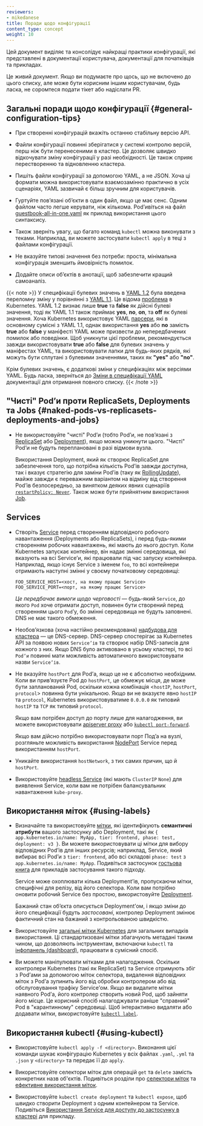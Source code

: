 ```yaml
---
reviewers:
- mikedanese
title: Поради щодо конфігурації
content_type: concept
weight: 10
---
```


<!-- overview -->
Цей документ виділяє та консолідує найкращі практики конфігурації, які представлені в документації користувача, документації для початківців та прикладах.

Це живий документ. Якщо ви подумаєте про щось, що не включено до цього списку, але може бути корисним іншим користувачам, будь ласка, не соромтеся подати тікет або надіслати PR.

<!-- body -->

## Загальні поради щодо конфігурації {#general-configuration-tips}

- При створенні конфігурацій вкажіть останню стабільну версію API.

- Файли конфігурації повинні зберігатися у системі контролю версій, перш ніж бути перенесеними в кластер. Це дозволяє швидко відкочувати зміну конфігурації у разі необхідності. Це також сприяє перестворенню та відновленню кластера.

- Пишіть файли конфігурації за допомогою YAML, а не JSON. Хоча ці формати можна використовувати взаємозамінно практично в усіх сценаріях, YAML зазвичай є більш зручним для користувачів.

- Гуртуйте повʼязані обʼєкти в один файл, якщо це має сенс. Одним файлом часто легше
  керувати, ніж кількома. Podʼивіться на файл [guestbook-all-in-one.yaml](https://github.com/kubernetes/examples/tree/master/guestbook/all-in-one/guestbook-all-in-one.yaml) як приклад використання цього синтаксису.

- Також зверніть увагу, що багато команд `kubectl` можна виконувати з теками. Наприклад, ви можете застосувати `kubectl apply` в теці з файлами конфігурації.

- Не вказуйте типові значення без потреби: проста, мінімальна конфігурація зменшить ймовірність помилок.

- Додайте описи обʼєктів в анотації, щоб забезпечити кращий самоаналіз.

{{< note >}}
У специфікації булевих значень в [YAML 1.2](https://yaml.org/spec/1.2.0/#id2602744) була введена переломну зміну у порівнянні з [YAML 1.1](https://yaml.org/spec/1.1/#id864510). Це відома [проблема](https://github.com/kubernetes/kubernetes/issues/34146) в Kubernetes. YAML 1.2 визнає лише **true** та **false** як дійсні булеві значення, тоді як YAML 1.1 також приймає **yes**, **no**, **on**, та **off** як булеві значення. Хоча Kubernetes використовує YAML [парсери](https://github.com/kubernetes/kubernetes/issues/34146#issuecomment-252692024), які в основному сумісні з YAML 1.1, однак використання **yes** або **no** замість **true** або **false** у маніфесті YAML може призвести до непередбачених помилок або поведінки. Щоб уникнути цієї проблеми, рекомендується завжди використовувати **true** або **false** для булевих значень у маніфестах YAML, та використовувати лапки для будь-яких рядків, які можуть бути сплутані з булевими значеннями, таких як **"yes"** або **"no"**.

Крім булевих значень, є додаткові зміни у специфікаціях між версіями YAML. Будь ласка, зверніться до [Зміни в специфікації YAML](https://spec.yaml.io/main/spec/1.2.2/ext/changes) документації для отримання повного списку.
{{< /note >}}

## "Чисті" Podʼи проти ReplicaSets, Deployments та Jobs {#naked-pods-vs-replicasets-deployments-and-jobs}

- Не використовуйте "чисті" Podʼи (тобто Podʼи, не повʼязані з [ReplicaSet](/docs/concepts/workloads/controllers/replicaset/) або [Deployment](/docs/concepts/workloads/controllers/deployment/)), якщо можна уникнути цього. "Чисті" Podʼи не будуть переплановані в разі відмови вузла.

  Використання Deployment, який як створює ReplicaSet для забезпечення того, що потрібна кількість Podʼів завжди доступна, так і вказує стратегію для заміни Podʼів (таку як [RollingUpdate](/docs/concepts/workloads/controllers/deployment/#rolling-update-deployment)), майже завжди є переважним варіантом на відміну від створення Podʼів безпосередньо, за винятком деяких явних сценаріїв [`restartPolicy: Never`](/docs/concepts/workloads/pods/pod-lifecycle/#restart-policy). Також може бути прийнятним використання [Job](/docs/concepts/workloads/controllers/job/).

## Services

- Створіть [Service](/docs/concepts/services-networking/service/) перед створенням відповідного робочого навантаження (Deployments або ReplicaSets), і перед будь-якими створенням робочих навантажень, які мають до нього доступ. Коли Kubernetes запускає контейнер, він надає змінні середовища, які вказують на всі Serviceʼи, які працювали під час запуску контейнера. Наприклад, якщо існує Service з іменем `foo`, то всі контейнери отримають наступні змінні у своєму початковому середовищі:

  ```shell
  FOO_SERVICE_HOST=<хост, на якому працює Service>
  FOO_SERVICE_PORT=<порт, на якому працює Service>
  ```

  *Це передбачає вимоги щодо черговості* — будь-який `Service`, до якого `Pod` хоче отримати доступ, повинен бути створений перед створенням цього `Pod`ʼу, бо змінні середовища не будуть заповнені. DNS не має такого обмеження.

- Необовʼязкова (хоча настійно рекомендована) [надбудова для кластера](/docs/concepts/cluster-administration/addons/) — це DNS-сервер. DNS-сервер спостерігає за Kubernetes API за появою нових `Serviceʼів` та створює набір DNS-записів для кожного з них. Якщо DNS було активовано в усьому кластері, то всі `Podʼи` повинні мати можливість автоматичного використовувати назви `Serviceʼів`.

- Не вказуйте `hostPort` для Podʼа, якщо це не є абсолютно необхідним. Коли ви привʼязуєте Pod до `hostPort`, це обмежує місця, де може бути запланований Pod, оскільки кожна комбінація <`hostIP`, `hostPort`, `protocol`> повинна бути унікальною. Якщо ви не вказуєте явно `hostIP` та `protocol`, Kubernetes використовуватиме `0.0.0.0` як типовий `hostIP` та `TCP` як типовий `protocol`.

  Якщо вам потрібен доступ до порту лише для налагодження, ви можете використовувати [apiserver proxy](/docs/tasks/access-application-cluster/access-cluster/#manually-constructing-apiserver-proxy-urls) або [`kubectl port-forward`](/docs/tasks/access-application-cluster/port-forward-access-application-cluster/).

  Якщо вам дійсно потрібно використовувати порт Подʼа на вузлі, розгляньте можливість використання [NodePort](/docs/concepts/services-networking/service/#type-nodeport) Service перед використанням `hostPort`.

- Уникайте використання `hostNetwork`, з тих самих причин, що й `hostPort`.

- Використовуйте [headless Service](/docs/concepts/services-networking/service/#headless-services) (які мають `ClusterIP` `None`) для виявлення Service, коли вам не потрібен балансувальник навантаження `kube-proxy`.

## Використання міток {#using-labels}

- Визначайте та використовуйте [мітки](/docs/concepts/overview/working-with-objects/labels/), які ідентифікують **семантичні атрибути** вашого застосунку або Deployment, такі як `{ app.kubernetes.io/name: MyApp, tier: frontend, phase: test, deployment: v3 }`. Ви можете використовувати ці мітки для вибору відповідних Podʼів для інших ресурсів; наприклад, Service, який вибирає всі Podʼи з `tier: frontend`, або всі складові `phase: test` з `app.kubernetes.io/name: MyApp`. Подивіться застосунок [гостьова книга](https://github.com/kubernetes/examples/tree/master/guestbook/) для прикладів застосування такого підходу.

  Service може охоплювати кілька Deploymentʼів, пропускаючи мітки, специфічні для релізу, від його селектора. Коли вам потрібно оновити робочий Service без простою, використовуйте [Deployment](/docs/concepts/workloads/controllers/deployment/).

  Бажаний стан обʼєкта описується Deploymentʼом, і якщо зміни до його специфікації будуть *застосовані*, контролер Deployment змінює фактичний стан на бажаний з контрольованою швидкістю.

- Використовуйте [загальні мітки Kubernetes](/docs/concepts/overview/working-with-objects/common-labels/) для загальних випадків використання. Ці стандартизовані мітки збагачують метадані таким чином, що дозволяють інструментам, включаючи `kubectl` та [інфопанель (dashboard)](/docs/tasks/access-application-cluster/web-ui-dashboard), працювати в сумісний спосіб.

- Ви можете маніпулювати мітками для налагодження. Оскільки контролери Kubernetes (такі як ReplicaSet) та Service отримують збіг з Podʼами за допомогою міток селектора, видалення відповідних міток з Podʼа зупинить його від обробки контролером або від обслуговування трафіку Serviceʼом. Якщо ви видалите мітки наявного Podʼа, його контролер створить новий Pod, щоб зайняти його місце. Це корисний спосіб налагоджувати раніше "справний" Pod в "карантинному" середовищі. Щоб інтерактивно видаляти або додавати мітки, використовуйте [`kubectl label`](/docs/reference/generated/kubectl/kubectl-commands#label).

## Використання kubectl {#using-kubectl}

- Використовуйте `kubectl apply -f <directory>`. Виконання цієї команди шукає конфігурацію Kubernetes у всіх файлах `.yaml`, `.yml` та `.json` у `<directory>` та передає її до `apply`.

- Використовуйте селектори міток для операцій `get` та `delete` замість конкретних назв об'єктів. Подивіться розділи про [селектори міток](/docs/concepts/overview/working-with-objects/labels/#label-selectors) та [ефективне використання міток](/docs/concepts/overview/working-with-objects/labels/#using-labels-effectively).

- Використовуйте `kubectl create deployment` та `kubectl expose`, щоб швидко створити Deployment з одним контейнером та Service. Подивіться [Використання Service для доступу до застосунку в кластері](/docs/tasks/access-application-cluster/service-access-application-cluster/) для прикладу.
